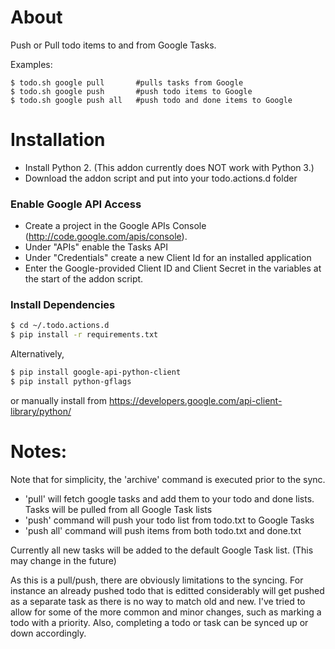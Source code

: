 # About
Push or Pull todo items to and from Google Tasks.

Examples:
<pre><code>$ todo.sh google pull       #pulls tasks from Google
$ todo.sh google push       #push todo items to Google
$ todo.sh google push all   #push todo and done items to Google
</code></pre>

# Installation
- Install Python 2. (This addon currently does NOT work with Python 3.)
- Download the addon script and put into your todo.actions.d folder

### Enable Google API Access
- Create a project in the Google APIs Console (http://code.google.com/apis/console).
- Under "APIs" enable the Tasks API
- Under "Credentials" create a new Client Id for an installed application
- Enter the Google-provided Client ID and Client Secret in the variables at the start of the addon script.

### Install Dependencies
```bash
$ cd ~/.todo.actions.d
$ pip install -r requirements.txt
```

Alternatively,
```bash
$ pip install google-api-python-client
$ pip install python-gflags
```
or manually install from https://developers.google.com/api-client-library/python/

# Notes:
Note that for simplicity, the 'archive' command is executed prior to the sync.

- 'pull' will fetch google tasks and add them to your todo and done lists. Tasks will be pulled from all Google Task lists
- 'push' command will push your todo list from todo.txt to Google Tasks
- 'push all' command will push items from both todo.txt and done.txt

Currently all new tasks will be added to the default Google Task list. (This may change in the future)

As this is a pull/push, there are obviously limitations to the syncing. For instance an already pushed  todo that is editted considerably will get pushed as a separate task as there is no way to match old and new. I've tried to allow for some of the more common and minor changes, such as marking a todo with a priority. Also, completing a todo or task can be synced up or down accordingly.
